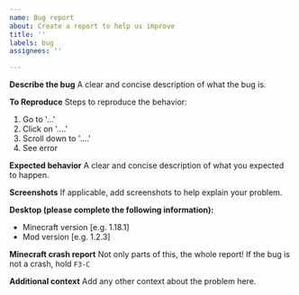 ```yaml
---
name: Bug report
about: Create a report to help us improve
title: ''
labels: bug
assignees: ''

---
```


**Describe the bug**
A clear and concise description of what the bug is.

**To Reproduce**
Steps to reproduce the behavior:
1. Go to '...'
2. Click on '....'
3. Scroll down to '....'
4. See error

**Expected behavior**
A clear and concise description of what you expected to happen.

**Screenshots**
If applicable, add screenshots to help explain your problem.

**Desktop (please complete the following information):**
 - Minecraft version [e.g. 1.18.1]
 - Mod version [e.g. 1.2.3]

**Minecraft crash report**
 Not only parts of this, the whole report!
 If the bug is not a crash, hold `F3-C`

**Additional context**
Add any other context about the problem here.
